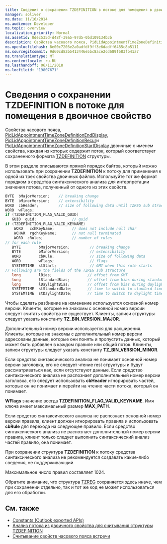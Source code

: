```yaml
---
title: Сведения о сохранении TZDEFINITION в потоке для помещения в двоичное свойство
manager: soliver
ms.date: 11/16/2014
ms.audience: Developer
ms.topic: overview
localization_priority: Normal
ms.assetid: 0dec535d-d48f-39a5-97d5-0bd109134b3b
description: Свойства часового пояса, PidLidAppointmentTimeZoneDefinitionEndDisplay, PidLidAppointmentTimeZoneDefinitionRecur и PidLidAppointmentTimeZoneDefinitionStartDisplay двоичные свойства, каждая из которых содержит поток, который сопоставляется с именем постоянные формат TZDEFINITION структуры.
ms.openlocfilehash: 8e00c7203e2a0adfdf9ff3e6dadff6485c8b5111
ms.sourcegitcommit: 9d60cd82b5413446e5bc8ace2cd689f683fb41a7
ms.translationtype: MT
ms.contentlocale: ru-RU
ms.lasthandoff: 06/11/2018
ms.locfileid: "19807671"
---
```

# <a name="about-persisting-tzdefinition-to-a-stream-to-commit-to-a-binary-property"></a>Сведения о сохранении TZDEFINITION в потоке для помещения в двоичное свойство

Свойства часового пояса, [PidLidAppointmentTimeZoneDefinitionEndDisplay](http://msdn.microsoft.com/library/7b6193cb-612b-408e-b9bc-285df313e2cc%28Office.15%29.aspx), [PidLidAppointmentTimeZoneDefinitionRecur](http://msdn.microsoft.com/library/52fd57a0-9e34-4452-9ecd-2acb454446c9%28Office.15%29.aspx)и [PidLidAppointmentTimeZoneDefinitionStartDisplay](http://msdn.microsoft.com/library/08239670-3211-420c-99d7-0056ed967cb8%28Office.15%29.aspx) двоичные с именем свойства, каждая из которых содержит поток, который соответствует сохраненного формата [TZDEFINITION](tzdefinition.md) структуры. 
  
В этом разделе описываются прямой порядок байтов, который можно использовать при сохранении **TZDEFINITION** к потоку для применения к одной из трех свойства двоичных файлов. Используйте тот же формат порядком в средства синтаксического анализа для интерпретации значения потока, полученный от одного из этих свойств. 
  
```cpp
BYTE  bMajorVersion;    // breaking change
BYTE  bMinorVersion;    // extensibility
WORD  cbHeader;         // size of following data until TZREG sub structure
WORD  wFlags;
if (TZDEFINITION_FLAG_VALID_GUID)
   GUID  guid;                // guid
if (TZDEFINITION_FLAG_VALID_KEYNAME)     
    WORD   cchKeyName;        // does not include null char
    WCHAR  rgchKeyName;       // not null terminated
    WORD  cRules;             // number of rules
// for each rule
   BYTE        bMajorVersion;         // breaking change
   BYTE        bMinorVersion;         // extensibility
   WORD        cbRule;                // size of following data
   WORD        wFlags;                // flags
   SYSTEMTIME  stStart;               // GMT when this rule starts
// Following are the fields of the TZREG sub structure
   long        lBias;                // offset from GMT
   long        lStandardBias;        // offset from bias during standard time
   long        lDaylightBias;        // offset from bias during daylight time
   SYSTEMTIME  stStandardDate;       // time to switch to standard time
   SYSTEMTIME  stDaylightDate;       // time to switch to daylight time
```

Чтобы сделать разбиение на изменение используется основной номер версии. Клиенты, которые не знакомы с основной номер версии следует считать свойства не существует. Клиенты, записи структуры следует указать константу **TZ_BIN_VERSION_MAJOR**. 
  
Дополнительный номер версии используется для расширения. Клиенты, которые не знакомы с дополнительный номер версии адресованы данные, которые они понять и пропустить данных, который может быть добавлен в каждом правиле или общий поток. Клиенты, записи структуры следует указать константу **TZ_BIN_VERSION_MINOR**. 
  
Если средство синтаксического анализа не понимает основной номер версии заголовка, его не следует чтение rest структуры и будут рассматриваться как, если отсутствуют данные. Если средство синтаксического анализа не распознает дополнительный номер версии заголовка, его следует использовать **cbHeader** игнорировать частей, которые он не понимает и перейти на чтение части потока, который он понимает. 
  
**WFlags** значение всегда **TZDEFINITION_FLAG_VALID_KEYNAME**. Имя ключа имеет максимальный размер **MAX_PATH**. 
  
Если средство синтаксического анализа не распознает основной номер версии правила, клиент должен игнорировать правила и использовать **cbRule** для перехода на следующее правило. Если средство синтаксического анализа не распознает дополнительный номер версии правила, клиент только следует выполнить синтаксический анализ частей правило, она понимает. 
  
При сохранении структура **TZDEFINITION** к потоку средства синтаксического анализа не рекомендуется создавать какие-либо сведения, не поддерживающий. 
  
Максимальное число правил составляет 1024.
  
Обратите внимание, что структура [TZREG](tzreg.md) сохраняется здесь иначе, чем при сохранении отдельно, так и тот же код не может использоваться для его обработки. 
  
## <a name="see-also"></a>См. также

- [Constants (Outlook exported APIs)](constants-outlook-exported-apis.md)
- [Анализ потока из двоичного свойства для считывания структуры TZDEFINITION](how-to-parse-stream-from-binary-property-to-read-tzdefinition-structure.md)
- [Считывание свойств часового пояса встречи](how-to-read-time-zone-properties-from-an-appointment.md)

